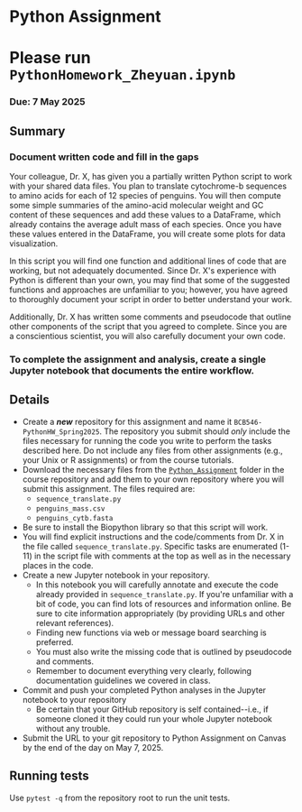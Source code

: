 # Python Assignment 
# Please run `PythonHomework_Zheyuan.ipynb`

### Due: 7 May 2025

## Summary

### Document written code and fill in the gaps

Your colleague, Dr. X, has given you a partially written Python script to work with your shared data files. 
You plan to translate cytochrome-b sequences to amino acids for each of 12 species of penguins.
You will then compute some simple summaries of the amino-acid molecular weight and GC content of these sequences and add these values to a DataFrame, which already contains the average adult mass of each species. 
Once you have these values entered in the DataFrame, you will create some plots for data visualization. 

In this script you will find one function and additional lines of code that are working, but not adequately documented. Since Dr. X's experience with Python is different than your own, you may find that some of the suggested functions and approaches are unfamiliar to you; however, you have agreed to thoroughly document your script in order to better understand your work.

Additionally, Dr. X has written some comments and pseudocode that outline other components of the script that you agreed to complete. Since you are a conscientious scientist, you will also carefully document your own code.

### To complete the assignment and analysis, create a single Jupyter notebook that documents the entire workflow. 

## Details

* Create a **_new_** repository for this assignment and name it `BCB546-PythonHW_Spring2025`. The repository you submit should _only_ include the files necessary for running the code you write to perform the tasks described here. Do not include any files from other assignments (e.g., your Unix or R assignments) or from the course tutorials. 
* Download the necessary files from the [`Python_Assignment`](https://github.com/EEOB-BioData/BCB546_Spring2025/tree/main/assignments/Python_Assignment) folder in the course repository and add them to your own repository where you will submit this assignment. The files required are:
    * `sequence_translate.py`
    * `penguins_mass.csv`
    * `penguins_cytb.fasta`
* Be sure to install the Biopython library so that this script will work. 
* You will find explicit instructions and the code/comments from Dr. X in the file called `sequence_translate.py`. Specific tasks are enumerated (1-11) in the script file with comments at the top as well as in the necessary places in the code.
* Create a new Jupyter notebook in your repository. 
    * In this notebook you will carefully annotate and execute the code already provided in `sequence_translate.py`. If you're unfamiliar with a bit of code, you can find lots of resources and information online. Be sure to cite information appropriately (by providing URLs and other relevant references). 
	* Finding new functions via web or message board searching is preferred.
    * You must also write the missing code that is outlined by pseudocode and comments.
    * Remember to document everything very clearly, following documentation guidelines we covered in class.
* Commit and push your completed Python analyses in the Jupyter notebook to your repository
    * Be certain that your GitHub repository is self contained--i.e., if someone cloned it they could run your whole Jupyter notebook without any trouble.
* Submit the URL to your git repository to Python Assignment on Canvas by the end of the day on May 7, 2025.



## Running tests

Use `pytest -q` from the repository root to run the unit tests.

